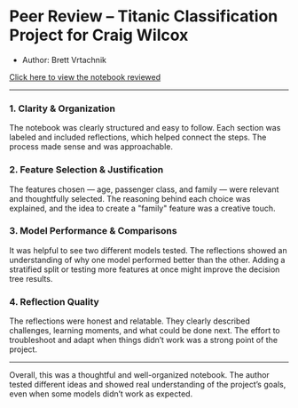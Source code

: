 # Peer Review – Titanic Classification Project for Craig Wilcox
- Author: Brett Vrtachnik

[Click here to view the notebook reviewed](https://github.com/s256657/ml_classification_craigwilcox/blob/main/classification_craigwilcox.ipynb)

---

### 1. Clarity & Organization  
The notebook was clearly structured and easy to follow. Each section was labeled and included reflections, which helped connect the steps. The process made sense and was approachable.

### 2. Feature Selection & Justification  
The features chosen — age, passenger class, and family — were relevant and thoughtfully selected. The reasoning behind each choice was explained, and the idea to create a "family" feature was a creative touch.

### 3. Model Performance & Comparisons  
It was helpful to see two different models tested. The reflections showed an understanding of why one model performed better than the other. Adding a stratified split or testing more features at once might improve the decision tree results.

### 4. Reflection Quality  
The reflections were honest and relatable. They clearly described challenges, learning moments, and what could be done next. The effort to troubleshoot and adapt when things didn’t work was a strong point of the project.

---

Overall, this was a thoughtful and well-organized notebook. The author tested different ideas and showed real understanding of the project’s goals, even when some models didn’t work as expected.
